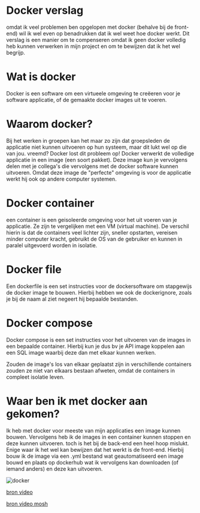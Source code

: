 # Docker verslag

omdat ik veel problemen ben opgelopen met docker (behalve bij de front-end) wil ik wel even op benadrukken dat ik wel weet hoe docker werkt. Dit verslag is een manier
om te compenseren omdat ik geen docker volledig heb kunnen verwerken in mijn project en om te bewijzen dat ik het wel begrijp.


# Wat is docker
Docker is een software om een virtueele omgeving te creëeren voor je software applicatie, of de gemaakte docker images uit te voeren.

# Waarom docker?

Bij het werken in groepen kan het maar zo zijn dat groepsleden de applicatie niet kunnen uitvoeren op hun systeem, maar dit lukt wel op die van jou. vreemd?
Docker lost dit probleem op!
Docker verwerkt de volledige applicatie in een image (een soort pakket). Deze image kun je vervolgens delen met je collega's die vervolgens met de docker software kunnen uitvoeren.
Omdat deze image de "perfecte" omgeving is voor de applicatie werkt hij ook op andere computer systemen.

# Docker container

een container is een geisoleerde omgeving voor het uit voeren van je applicatie. Ze zijn te vergelijken met een VM (virtual machine). De verschil hierin is dat de containers veel lichter zijn, sneller opstarten, vereisen minder computer kracht, gebruikt de OS van de gebruiker en kunnen in paralel uitgevoerd worden in isolatie.

# Docker file

Een dockerfile is een set instructies voor de dockersoftware om stapgewijs de docker image te bouwen.
Hierbij hebben we ook de dockerignore, zoals je bij de naam al ziet negeert hij bepaalde bestanden.

# Docker compose

Docker compose is een set instructies voor het uitvoeren van de images in een bepaalde container. Hierbij kun je dus bv je API image koppelen aan een SQL image waarbij deze dan met elkaar kunnen werken. 

Zouden de image's los van elkaar geplaatst zijn in verschillende containers zouden ze niet van elkaars bestaan afweten, omdat de containers in compleet isolatie leven.

# Waar ben ik met docker aan gekomen?

Ik heb met docker voor meeste van mijn applicaties een image kunnen bouwen. Vervolgens heb ik de images in een container kunnen stoppen en deze kunnen uitvoeren.
toch is het bij de back-end een heel hoop mislukt. Enige waar ik het wel kan bewijzen dat het werkt is de front-end. Hierbij bouw ik de image via een .yml bestand wat geautomatiseerd een image bouwd en plaats op dockerhub wat ik vervolgens kan downloaden (of iemand anders) en deze kan uitvoeren.

![docker](https://user-images.githubusercontent.com/79853948/174217139-74e3adbf-c12a-497b-a38d-73ccba6b117d.png)

[bron video](https://www.youtube.com/watch?v=rOTqprHv1YE)

[bron video mosh](https://www.youtube.com/watch?v=pTFZFxd4hOI&t=1445s)

